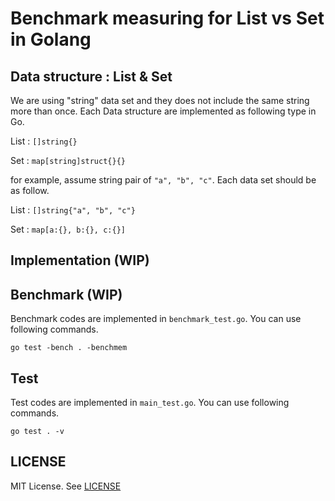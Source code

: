 # Benchmark measuring for List vs Set in Golang

## Data structure : List & Set

We are using "string" data set and they does not include the same string more than once. Each Data structure are implemented as following type in Go.

List : `[]string{}`

Set : `map[string]struct{}{}`

for example, assume string pair of `"a", "b", "c"`. Each data set should be as follow.

List : `[]string{"a", "b", "c"}`

Set : `map[a:{}, b:{}, c:{}]`

## Implementation (WIP)

## Benchmark (WIP)
Benchmark codes are implemented in `benchmark_test.go`. You can use following commands.
```
go test -bench . -benchmem
```

## Test
Test codes are implemented in `main_test.go`. You can use following commands.
```
go test . -v
```

## LICENSE
MIT License. See [LICENSE](./LICENSE)